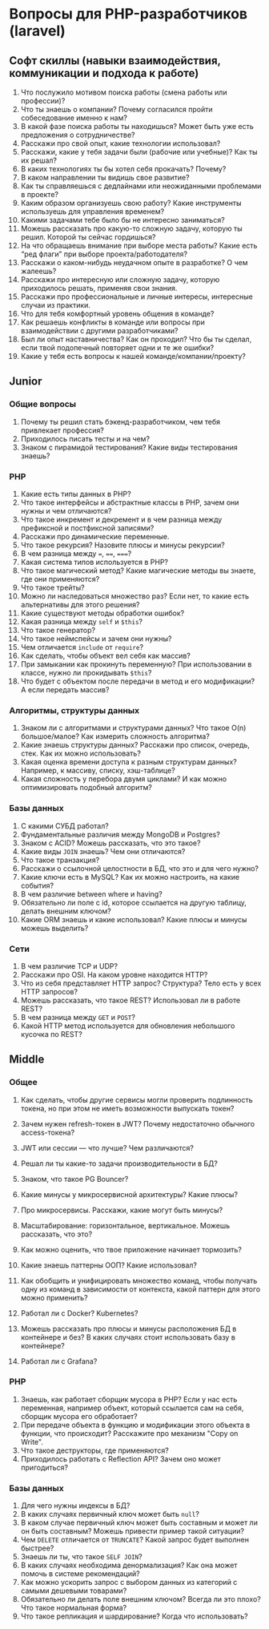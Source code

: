 # Вопросы для PHP-разработчиков (laravel)

## Софт скиллы (навыки взаимодействия, коммуникации и подхода к работе)

1. Что послужило мотивом поиска работы (смена работы или профессии)?
1. Что ты знаешь о компании? Почему согласился пройти собеседование именно к нам?
1. В какой фазе поиска работы ты находишься? Может быть уже есть предложения о сотрудничестве?
1. Расскажи про свой опыт, какие технологии использовал?
1. Расскажи, какие у тебя задачи были (рабочие или учебные)? Как ты их решал?
1. В каких технологиях ты бы хотел себя прокачать? Почему?
1. В каком направлении ты видишь свое развитие?
1. Как ты справляешься с дедлайнами или неожиданными проблемами в проекте?
1. Каким образом организуешь свою работу? Какие инструменты используешь для управления временем?
1. Какими задачами тебе было бы не интересно заниматься?
1. Можешь рассказать про какую-то сложную задачу, которую ты решил. Которой ты сейчас гордишься?
1. На что обращаешь внимание при выборе места работы? Какие есть “ред флаги” при выборе проекта/работодателя?
1. Расскажи о каком-нибудь неудачном опыте в разработке? О чем жалеешь?
1. Расскажи про интересную или сложную задачу, которую приходилось решать, применяя свои знания.
1. Расскажи про профессиональные и личные интересы, интересные случаи из практики.
1. Что для тебя комфортный уровень общения в команде?
1. Как решаешь конфликты в команде или вопросы при взаимодействии с другими разработчиками?
1. Был ли опыт наставничества? Как он проходил? Что бы ты сделал, если твой подопечный повторяет одни и те же ошибки?
1. Какие у тебя есть вопросы к нашей команде/компании/проекту?

## Junior

### Общие вопросы

1. Почему ты решил стать бэкенд-разработчиком, чем тебя привлекает профессия?
1. Приходилось писать тесты и на чем?
1. Знаком с пирамидой тестирования? Какие виды тестирования знаешь?

### PHP

1. Какие есть типы данных в PHP?
1. Что такое интерфейсы и абстрактные классы в PHP, зачем они нужны и чем отличаются?
1. Что такое инкремент и декремент и в чем разница между префиксной и постфиксной записями?
1. Расскажи про динамические переменные.
1. Что такое рекурсия? Назовите плюсы и минусы рекурсии?
1. В чем разница между `=`, `==`, `===`?
1. Какая система типов используется в PHP?
1. Что такое магический метод? Какие магические методы вы знаете, где они применяются?
1. Что такое трейты?
1. Можно ли наследоваться множество раз? Если нет, то какие есть альтернативы для этого решения?
1. Какие существуют методы обработки ошибок?
1. Какая разница между `self` и `$this`?
1. Что такое генератор?
1. Что такое неймспейсы и зачем они нужны?
1. Чем отличается `include` от `require`?
1. Как сделать, чтобы объект вел себя как массив?
1. При замыкании как прокинуть переменную? При использовании в классе, нужно ли прокидывать `$this`?
1. Что будет с объектом после передачи в метод и его модификации? А если передать массив?

### Алгоритмы, структуры данных

1. Знаком ли с алгоритмами и структурами данных? Что такое O(n) большое/малое? Как измерить сложность алгоритма?
1. Какие знаешь структуры данных? Расскажи про список, очередь, стек. Как их можно использовать?
1. Какая оценка времени доступа к разным структурам данных? Например, к массиву, списку, хэш-таблице?
1. Какая сложность у перебора двумя циклами? И как можно оптимизировать подобный алгоритм?

### Базы данных

1. С какими СУБД работал?
1. Фундаментальные различия между MongoDB и Postgres?
1. Знаком с ACID? Можешь рассказать, что это такое?
1. Какие виды `JOIN` знаешь? Чем они отличаются?
1. Что такое транзакция?
1. Расскажи о ссылочной целостности в БД, что это и для чего нужно?
1. Какие ключи есть в MySQL? Как их можно настроить, на какие события?
1. В чем различие between where и having?
1. Обязательно ли поле с id, которое ссылается на другую таблицу, делать внешним ключом?
1. Какие ORM знаешь и какие использовал? Какие плюсы и минусы можешь выделить?

### Сети

1. В чем различие TCP и UDP?
1. Расскажи про OSI. На каком уровне находится HTTP?
1. Что из себя представляет HTTP запрос? Структура? Тело есть у всех HTTP запросов?
1. Можешь рассказать, что такое REST? Использовал ли в работе REST?
1. В чем разница между `GET` и `POST`?
1. Какой HTTP метод используется для обновления небольшого кусочка по REST?

## Middle

### Общее

1. Как сделать, чтобы другие сервисы могли проверить подлинность токена, но при этом не иметь возможности выпускать токен?
1. Зачем нужен refresh-токен в JWT? Почему недостаточно обычного access-токена?
1. JWT или сессии — что лучше? Чем различаются?

1. Решал ли ты какие-то задачи производительности в БД?
1. Знаком, что такое PG Bouncer?
1. Какие минусы у микросервисной архитектуры? Какие плюсы?
1. Про микросервисы. Расскажи, какие могут быть минусы?
1. Масштабирование: горизонтальное, вертикальное. Можешь рассказать, что это?
1. Как можно оценить, что твое приложение начинает тормозить?
1. Какие знаешь паттерны ООП? Какие использовал?
1. Как обобщить и унифицировать множество команд, чтобы получать одну из команд в зависимости от контекста, какой паттерн для этого можно применить?
1. Работал ли с Docker? Kubernetes?
1. Можешь рассказать про плюсы и минусы расположения БД в контейнере и без? В каких случаях стоит использовать базу в контейнере?
1. Работал ли с Grafana?

### PHP

1. Знаешь, как работает сборщик мусора в PHP? Если у нас есть переменная, например объект, который ссылается сам на себя, сборщик мусора его обработает?
1. При передаче объекта в функцию и модификации этого объекта в функции, что происходит? Расскажите про механизм "Copy on Write".
1. Что такое деструкторы, где применяются?
1. Приходилось работать с Reflection API? Зачем оно может пригодиться?

### Базы данных

1. Для чего нужны индексы в БД?
1. В каких случаях первичный ключ может быть `null`?
1. В каком случае первичный ключ может быть составным и может ли он быть составным? Можешь привести пример такой ситуации?
1. Чем `DELETE` отличается от `TRUNCATE`? Какой запрос будет выполнен быстрее?
1. Знаешь ли ты, что такое `SELF JOIN`?
1. В каких случаях необходима денормализация? Как она может помочь в системе рекомендаций?
1. Как можно ускорить запрос с выбором данных из категорий с самыми дешевыми товарами?
1. Обязательно ли делать поле внешним ключом? Всегда ли это плохо? Что такое нормальная форма?
1. Что такое репликация и шардирование? Когда что использовать?
